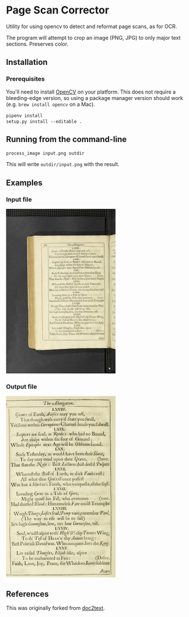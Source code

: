 # Page Scan Corrector
Utility for using opencv to detect and reformat page scans, as for OCR.

The program will attempt to crop an image (PNG, JPG) to only major text sections. Preserves color.

## Installation

### Prerequisites

You'll need to install [OpenCV](https://opencv.org/) on your platform. This does not require a bleeding-edge version, so using a package manager version should work (e.g. `brew install opencv` on a Mac).

```
pipenv install
setup.py install --editable .
```

## Running from the command-line
```
process_image input.png outdir
```

This will write `outdir/input.png` with the result.

## Examples

### Input file
![Input file](examples/in.jpg)

### Output file
![Output file](examples/out.jpg)

## References

This was originally forked from [doc2text](https://github.com/jlsutherland/doc2text).
